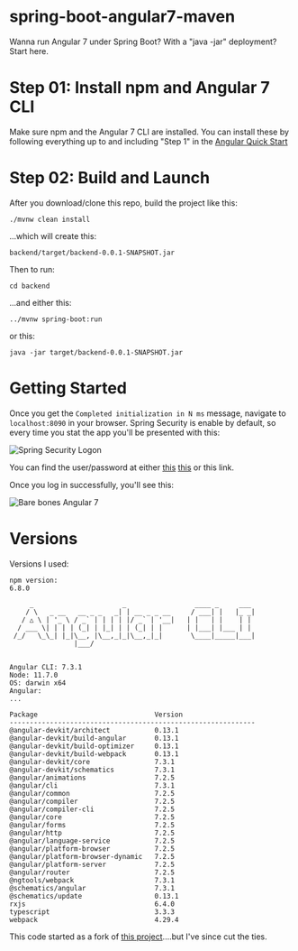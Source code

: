 # spring-boot-angular7-maven

Wanna run Angular 7 under Spring Boot?  With a "java -jar" deployment?
Start here.

# Step 01: Install npm and Angular 7 CLI

Make sure npm and the Angular 7 CLI are installed.
You can install these by following everything up to and including "Step 1" in the [Angular Quick Start](https://angular.io/guide/quickstart)


# Step 02: Build and Launch

After you download/clone this repo, build the project like this:

```./mvnw clean install```

...which will create this:

```backend/target/backend-0.0.1-SNAPSHOT.jar```

Then to run: 

```cd backend```

...and either this:

```../mvnw spring-boot:run```

or this:

```java -jar target/backend-0.0.1-SNAPSHOT.jar```


# Getting Started
Once you get the ```Completed initialization in N ms``` message, navigate to ```localhost:8090``` in your browser.
Spring Security is enable by default, so every time you stat the app you'll be presented with this:

![Spring Security Logon](https://user-images.githubusercontent.com/175773/52928769-0bf67680-3307-11e9-86aa-9574700ddf3b.png)



You can find the user/password at either [this](https://www.websparrow.org/spring/spring-security-how-to-change-default-username-and-password) [this](https://docs.spring.io/spring-boot/docs/2.0.0.RELEASE/reference/html/boot-features-security.html) or this link.

Once you log in successfully, you'll see this:

![Bare bones Angular 7](https://user-images.githubusercontent.com/175773/52928834-5b3ca700-3307-11e9-969c-529b1667e12a.png)


# Versions
Versions I used:
```
npm version:
6.8.0

     _                      _                 ____ _     ___
    / \   _ __   __ _ _   _| | __ _ _ __     / ___| |   |_ _|
   / △ \ | '_ \ / _` | | | | |/ _` | '__|   | |   | |    | |
  / ___ \| | | | (_| | |_| | | (_| | |      | |___| |___ | |
 /_/   \_\_| |_|\__, |\__,_|_|\__,_|_|       \____|_____|___|
                |___/
    

Angular CLI: 7.3.1
Node: 11.7.0
OS: darwin x64
Angular: 
... 

Package                             Version
-------------------------------------------------------------
@angular-devkit/architect           0.13.1
@angular-devkit/build-angular       0.13.1
@angular-devkit/build-optimizer     0.13.1
@angular-devkit/build-webpack       0.13.1
@angular-devkit/core                7.3.1
@angular-devkit/schematics          7.3.1
@angular/animations                 7.2.5
@angular/cli                        7.3.1
@angular/common                     7.2.5
@angular/compiler                   7.2.5
@angular/compiler-cli               7.2.5
@angular/core                       7.2.5
@angular/forms                      7.2.5
@angular/http                       7.2.5
@angular/language-service           7.2.5
@angular/platform-browser           7.2.5
@angular/platform-browser-dynamic   7.2.5
@angular/platform-server            7.2.5
@angular/router                     7.2.5
@ngtools/webpack                    7.3.1
@schematics/angular                 7.3.1
@schematics/update                  0.13.1
rxjs                                6.4.0
typescript                          3.3.3
webpack                             4.29.4

```

This code started as a fork of [this project](https://github.com/swathisprasad/spring-boot-angular6-maven-project)....but I've since cut the ties.
